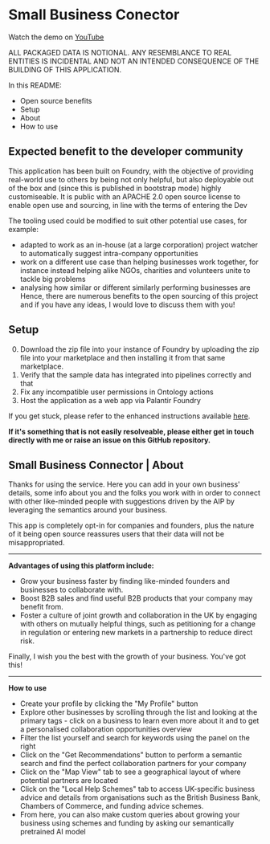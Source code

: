 # Small Business Conector

Watch the demo on [YouTube](https://www.youtube.com/watch?v=8cXdBcJWSJg)

ALL PACKAGED DATA IS NOTIONAL. ANY RESEMBLANCE TO REAL ENTITIES IS INCIDENTAL AND NOT AN INTENDED CONSEQUENCE OF THE BUILDING OF THIS APPLICATION.

In this README:
- Open source benefits
- Setup
- About
- How to use

## Expected benefit to the developer community
This application has been built on Foundry, with the objective of providing real-world use to others by being not only helpful, but also deployable out of the box and (since this is published in bootstrap mode) highly customiseable. It is public with an APACHE 2.0 open source license to enable open use and sourcing, in line with the terms of entering the Dev

The tooling used could be modified to suit other potential use cases, for example:
- adapted to work as an in-house (at a large corporation) project watcher to automatically suggest intra-company opportunities
- work on a different use case than helping businesses work together, for instance instead helping alike NGOs, charities and volunteers unite to tackle big problems
- analysing how similar or different similarly performing businesses are
Hence, there are numerous benefits to the open sourcing of this project and if you have any ideas, I would love to discuss them with you!

## Setup
0. Download the zip file into your instance of Foundry by uploading the zip file into your marketplace and then installing it from that same marketplace.
1. Verify that the sample data has integrated into pipelines correctly and that 
2. Fix any incompatible user permissions in Ontology actions
3. Host the application as a web app via Palantir Foundry

If you get stuck, please refer to the enhanced instructions available [here](https://github.com/palantir/aip-community-registry/blob/5cf36c99c3598c3b20bc9c40b0811bd84055c670/INSTALLATION.md).

**If it's something that is not easily resolveable, please either get in touch directly with me or raise an issue on this GitHub repository.**

## Small Business Connector | About 
Thanks for using the service. Here you can add in your own business' details, some info about you and the folks you work with in order to connect with other like-minded people with suggestions driven by the AIP by leveraging the semantics around your business.

This app is completely opt-in for companies and founders, plus the nature of it being open source reassures users that their data will not be misappropriated.

---

**Advantages of using this platform include:**
- Grow your business faster by finding like-minded founders and businesses to collaborate with.
- Boost B2B sales and find useful B2B products that your company may benefit from.
- Foster a culture of joint growth and collaboration in the UK by engaging with others on mutually helpful things, such as petitioning for a change in regulation or entering new markets in a partnership to reduce direct risk.

Finally, I wish you the best with the growth of your business. You've got this!

---

**How to use**

- Create your profile by clicking the "My Profile" button
- Explore other businesses by scrolling through the list and looking at the primary tags - click on a business to learn even more about it and to get  a personalised collaboration opportunities overview
- Filter the list yourself and search for keywords using the panel on the right
- Click on the "Get Recommendations" button to perform a semantic search and find the perfect collaboration partners for your company
- Click on the "Map View" tab to see a geographical layout of where potential partners are located
- Click on the "Local Help Schemes" tab to access UK-specific business advice and details from organisations such as the British Business Bank, Chambers of Commerce, and funding advice schemes.
- From here, you can also make custom queries about growing your business using schemes and funding by asking our semantically pretrained AI model
